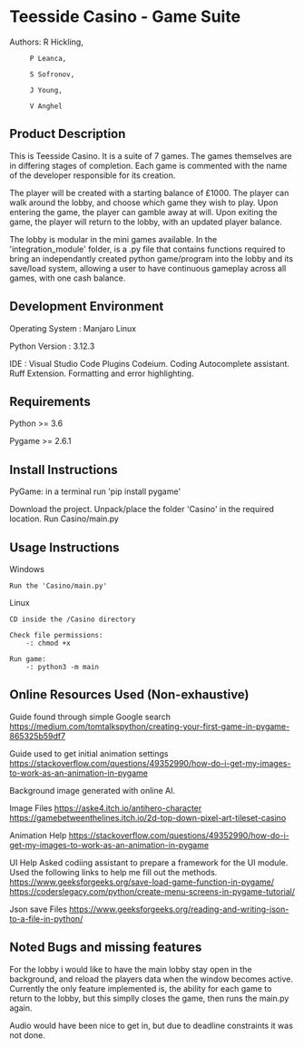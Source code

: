 Teesside Casino - Game Suite
============================

Authors: R Hickling,

         P Leanca,

         S Sofronov,

         J Young,

         V Anghel

Product Description
-------------------

This is Teesside Casino. It is a suite of 7 games.
The games themselves are in differing stages of completion. Each game is commented with the name of the developer responsible for its creation.

The player will be created with a starting balance of £1000. The player can walk around the lobby, and choose which game they wish to play. Upon entering the game, the player can gamble away at will. Upon exiting the game, the player will return to the lobby, with an updated player balance. 

The lobby is modular in the mini games available. In the 'integration_module' folder, is a .py file that contains functions required to bring an independantly created python game/program into the lobby and its save/load system, allowing a user to have continuous gameplay across all games, with one cash balance.



Development Environment
-----------------------

Operating System : Manjaro Linux 

Python Version : 3.12.3

IDE : Visual Studio Code
        Plugins
            Codeium. Coding Autocomplete assistant.
            Ruff Extension. Formatting and error highlighting.


Requirements
------------

Python >= 3.6

Pygame >= 2.6.1


Install Instructions
--------------------

PyGame: in a terminal run 'pip install pygame'

Download the project. Unpack/place the folder 'Casino' in the required location.
Run Casino/main.py


Usage Instructions
------------------

Windows

    Run the 'Casino/main.py'

Linux

    CD inside the /Casino directory
    
    Check file permissions:        
        -: chmod +x

    Run game:        
        -: python3 -m main


Online Resources Used
(Non-exhaustive)
---------------------

Guide found through simple Google search
    https://medium.com/tomtalkspython/creating-your-first-game-in-pygame-865325b59df7

Guide used to get initial animation settings
    https://stackoverflow.com/questions/49352990/how-do-i-get-my-images-to-work-as-an-animation-in-pygame

Background image generated with online AI.

Image Files
    https://aske4.itch.io/antihero-character
    https://gamebetweenthelines.itch.io/2d-top-down-pixel-art-tileset-casino

Animation Help
    https://stackoverflow.com/questions/49352990/how-do-i-get-my-images-to-work-as-an-animation-in-pygame

UI Help
    Asked codiing assistant to prepare a framework for the UI module.
        Used the following links to help me fill out the methods.
    https://www.geeksforgeeks.org/save-load-game-function-in-pygame/
    https://coderslegacy.com/python/create-menu-screens-in-pygame-tutorial/

Json save Files
    https://www.geeksforgeeks.org/reading-and-writing-json-to-a-file-in-python/


 
Noted Bugs and missing features
-------------------------------

For the lobby i would like to have the main lobby stay open in the background, and reload the players data when the window becomes active. Currently the only feature implemented is, the ability for each game to return to the lobby, but this simplly closes the game, then runs the main.py again.

Audio would have been nice to get in, but due to deadline constraints it was not done.

